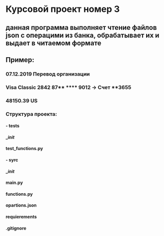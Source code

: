 # Курсовой проект номер 3

## данная программа выполняет чтение файлов json с операцими из банка, обрабатывает их и выдает в читаемом формате
## Пример:
### 07.12.2019 Перевод организации 
### Visa Classic 2842 87** **** 9012 -> Счет **3655 
### 48150.39 US

### Структура проекта:
#### - tests
####  __init_
####  test_functions.py
#### - syrc
####  __init_
####  main.py
####  functions.py
#### opartions.json
#### requierements
#### .gitignore
  
  


